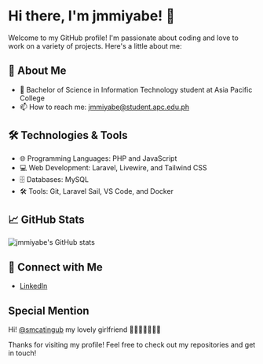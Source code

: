 # Hi there, I'm jmmiyabe! 👋

Welcome to my GitHub profile! I'm passionate about coding and love to work on a variety of projects. Here's a little about me:

## 🚀 About Me
- 🌸 Bachelor of Science in Information Technology student at Asia Pacific College
- 📫 How to reach me: jmmiyabe@student.apc.edu.ph

## 🛠 Technologies & Tools
- 🌐 Programming Languages: PHP and JavaScript
- 💻 Web Development: Laravel, Livewire, and Tailwind CSS
- 🗄 Databases: MySQL
- 🛠 Tools: Git, Laravel Sail, VS Code, and Docker

## 📈 GitHub Stats

![jmmiyabe's GitHub stats](https://github-readme-stats.vercel.app/api?username=jmmiyabe&show_icons=true&theme=radical)

## 🔗 Connect with Me
- [LinkedIn](www.linkedin.com/in/john-keisuke-miyabe-4b0032250)

## Special Mention
Hi! [@smcatingub](https://github.com/smcatingub) my lovely girlfriend 💖💖💖💖💖💖💖


Thanks for visiting my profile! Feel free to check out my repositories and get in touch!
